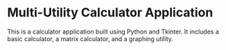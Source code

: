 # Multi-Utility Calculator Application

This is a calculator application built using Python and Tkinter. It includes a basic calculator, a matrix calculator, and a graphing utility.
